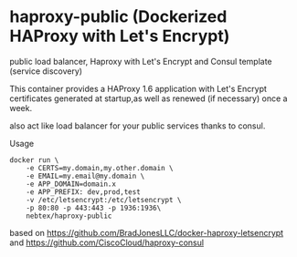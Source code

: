 # haproxy-public (Dockerized HAProxy with Let's Encrypt)
public load balancer,  Haproxy with Let's Encrypt and Consul template (service discovery) 

This container provides a HAProxy 1.6 application with Let's Encrypt certificates generated at startup,as well as renewed (if necessary) once a week.

also act like load balancer for your public services thanks to consul.

Usage

```
docker run \
    -e CERTS=my.domain,my.other.domain \
    -e EMAIL=my.email@my.domain \
    -e APP_DOMAIN=domain.x
    -e APP_PREFIX: dev,prod,test
    -v /etc/letsencrypt:/etc/letsencrypt \
    -p 80:80 -p 443:443 -p 1936:1936\
    nebtex/haproxy-public
```    
    
based on https://github.com/BradJonesLLC/docker-haproxy-letsencrypt
and https://github.com/CiscoCloud/haproxy-consul
